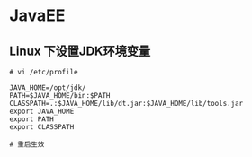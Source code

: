 # JavaEE

## Linux 下设置JDK环境变量

```shell
# vi /etc/profile

JAVA_HOME=/opt/jdk/
PATH=$JAVA_HOME/bin:$PATH
CLASSPATH=.:$JAVA_HOME/lib/dt.jar:$JAVA_HOME/lib/tools.jar
export JAVA_HOME
export PATH
export CLASSPATH

# 重启生效
```

